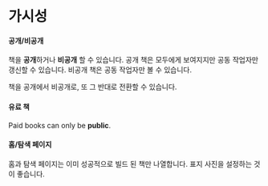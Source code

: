 # 가시성

#### 공개/비공개

책을 **공개**하거나 **비공개** 할 수 있습니다. 공개 책은 모두에게 보여지지만 공동 작업자만 갱신할 수 있습니다. 비공개 책은 공동 작업자만 볼 수 있습니다.

책을 공개에서 비공개로, 또 그 반대로 전환할 수 있습니다.

#### 유료 책

Paid books can only be **public**.

#### 홈/탐색 페이지

홈과 탐색 페이지는 이미 성공적으로 빌드 된 책만 나열합니다. 표지 사진을 설정하는 것이 좋습니다.
